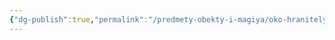 ```yaml
---
{"dg-publish":true,"permalink":"/predmety-obekty-i-magiya/oko-hranitelya/","dgPassFrontmatter":true}
---
```


